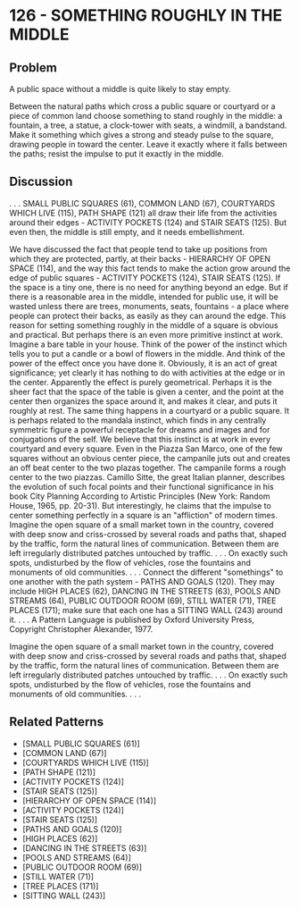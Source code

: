 # 126 - SOMETHING ROUGHLY IN THE MIDDLE

## Problem

A public space without a middle is quite likely to stay empty.

Between the natural paths which cross a public square or courtyard or a piece of common land choose something to stand roughly in the middle: a fountain, a tree, a statue, a clock-tower with seats, a windmill, a bandstand. Make it something which gives a strong and steady pulse to the square, drawing people in toward the center. Leave it exactly where it falls between the paths; resist the impulse to put it exactly in the middle.

## Discussion

. . . SMALL PUBLIC SQUARES (61), COMMON LAND (67), COURTYARDS WHICH LIVE (115), PATH SHAPE (121) all draw their life from the activities around their edges - ACTIVITY POCKETS (124) and STAIR SEATS (125). But even then, the middle is still empty, and it needs embellishment.

We have discussed the fact that people tend to take up positions from which they are protected, partly, at their backs - HIERARCHY OF OPEN SPACE (114), and the way this fact tends to make the action grow around the edge of public squares - ACTIVITY POCKETS (124), STAIR SEATS (125). If the space is a tiny one, there is no need for anything beyond an edge. But if there is a reasonable area in the middle, intended for public use, it will be wasted unless there are trees, monuments, seats, fountains - a place where people can protect their backs, as easily as they can around the edge. This reason for setting something roughly in the middle of a square is obvious and practical. But perhaps there is an even more primitive instinct at work. Imagine a bare table in your house. Think of the power of the instinct which tells you to put a candle or a bowl of flowers in the middle. And think of the power of the effect once you have done it. Obviously, it is an act of great significance; yet clearly it has nothing to do with activities at the edge or in the center. Apparently the effect is purely geometrical. Perhaps it is the sheer fact that the space of the table is given a center, and the point at the center then organizes the space around it, and makes it clear, and puts it roughly at rest. The same thing happens in a courtyard or a public square. It is perhaps related to the mandala instinct, which finds in any centrally symmetric figure a powerful receptacle for dreams and images and for conjugations of the self. We believe that this instinct is at work in every courtyard and every square. Even in the Piazza San Marco, one of the few squares without an obvious center piece, the campanile juts out and creates an off beat center to the two plazas together. The campanile forms a rough center to the two piazzas. Camillo Sitte, the great Italian planner, describes the evolution of such focal points and their functional significance in his book City Planning According to Artistic Principles (New York: Random House, 1965, pp. 20-31). But interestingly, he claims that the impulse to center something perfectly in a square is an "affliction" of modern times. Imagine the open square of a small market town in the country, covered with deep snow and criss-crossed by several roads and paths that, shaped by the traffic, form the natural lines of communication. Between them are left irregularly distributed patches untouched by traffic. . . . On exactly such spots, undisturbed by the flow of vehicles, rose the fountains and monuments of old communities. . . . Connect the different "somethings" to one another with the path system - PATHS AND GOALS (120). They may include HIGH PLACES (62), DANCING IN THE STREETS (63), POOLS AND STREAMS (64), PUBLIC OUTDOOR ROOM (69), STILL WATER (71), TREE PLACES (171); make sure that each one has a SITTING WALL (243) around it. . . . A Pattern Language is published by Oxford University Press, Copyright Christopher Alexander, 1977.

Imagine the open square of a small market town in the country, covered with deep snow and criss-crossed by several roads and paths that, shaped by the traffic, form the natural lines of communication. Between them are left irregularly distributed patches untouched by traffic. . . . On exactly such spots, undisturbed by the flow of vehicles, rose the fountains and monuments of old communities. . . .

## Related Patterns

- [SMALL PUBLIC SQUARES (61)]
- [COMMON LAND (67)]
- [COURTYARDS WHICH LIVE (115)]
- [PATH SHAPE (121)]
- [ACTIVITY POCKETS (124)]
- [STAIR SEATS (125)]
- [HIERARCHY OF OPEN SPACE (114)]
- [ACTIVITY POCKETS (124)]
- [STAIR SEATS (125)]
- [PATHS AND GOALS (120)]
- [HIGH PLACES (62)]
- [DANCING IN THE STREETS (63)]
- [POOLS AND STREAMS (64)]
- [PUBLIC OUTDOOR ROOM (69)]
- [STILL WATER (71)]
- [TREE PLACES (171)]
- [SITTING WALL (243)]
